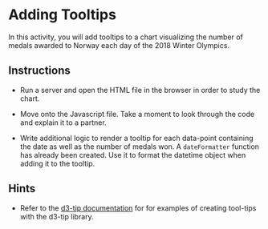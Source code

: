 # Adding Tooltips

In this activity, you will add tooltips to a chart visualizing the number of medals awarded to Norway each day of the 2018 Winter Olympics.

## Instructions

* Run a server and open the HTML file in the browser in order to study the chart.

* Move onto the Javascript file.  Take a moment to look through the code and explain it to a partner.

* Write additional logic to render a tooltip for each data-point containing the date as well as the number of medals won.  A `dateFormatter` function has already been created.  Use it to format the datetime object when adding it to the tooltip.

## Hints

* Refer to the [d3-tip documentation](https://github.com/Caged/d3-tip) for for examples of creating tool-tips with the d3-tip library.
